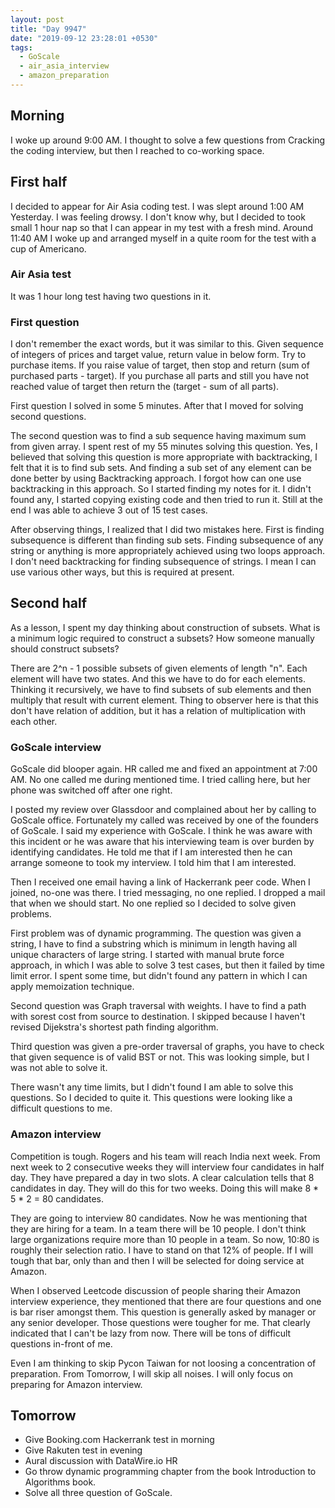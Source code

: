 ```yaml
---
layout: post
title: "Day 9947"
date: "2019-09-12 23:28:01 +0530"
tags:
  - GoScale
  - air_asia_interview
  - amazon_preparation
---
```


## Morning

I woke up around 9:00 AM. I thought to solve a few questions from Cracking the
coding interview, but then I reached to co-working space.


## First half

I decided to appear for Air Asia coding test. I was slept around 1:00 AM
Yesterday. I was feeling drowsy. I don't know why, but I decided to took small 1
hour nap so that I can appear in my test with a fresh mind. Around 11:40 AM I
woke up and arranged myself in a quite room for the test with a cup of
Americano.


### Air Asia test

It was 1 hour long test having two questions in it.


### First question

I don't remember the exact words, but it was similar to this. Given sequence of
integers of prices and target value, return value in below form. Try to purchase
items. If you raise value of target, then stop and return (sum of purchased
parts - target). If you purchase all parts and still you have not reached value
of target then return the (target - sum of all parts).

First question I solved in some 5 minutes. After that I moved for solving second
questions.

The second question was to find a sub sequence having maximum sum from given
array. I spent rest of my 55 minutes solving this question. Yes, I believed that
solving this question is more appropriate with backtracking, I felt that it is
to find sub sets. And finding a sub set of any element can be done better by
using Backtracking approach. I forgot how can one use backtracking in this
approach. So I started finding my notes for it. I didn't found any, I started
copying existing code and then tried to run it. Still at the end I was able to
achieve 3 out of 15 test cases.

After observing things, I realized that I did two mistakes here. First is
finding subsequence is different than finding sub sets. Finding subsequence of
any string or anything is more appropriately achieved using two loops approach.
I don't need backtracking for finding subsequence of strings. I mean I can use
various other ways, but this is required at present.


## Second half

As a lesson, I spent my day thinking about construction of subsets. What is a
minimum logic required to construct a subsets? How someone manually should
construct subsets?

There are 2^n - 1 possible subsets of given elements of length "n". Each element
will have two states. And this we have to do for each elements. Thinking it
recursively, we have to find subsets of sub elements and then multiply that
result with current element. Thing to observer here is that this don't have
relation of addition, but it has a relation of multiplication with each other.

### GoScale interview

GoScale did blooper again. HR called me and fixed an appointment at 7:00 AM. No
one called me during mentioned time. I tried calling here, but her phone was
switched off after one right.

I posted my review over Glassdoor and complained about her by calling to GoScale
office. Fortunately my called was received by one of the founders of GoScale. I
said my experience with GoScale. I think he was aware with this incident or he
was aware that his interviewing team is over burden by identifying candidates.
He told me that if I am interested then he can arrange someone to took my
interview. I told him that I am interested.

Then I received one email having a link of Hackerrank peer code. When I joined,
no-one was there. I tried messaging, no one replied. I dropped a mail that when
we should start. No one replied so I decided to solve given problems.

First problem was of dynamic programming. The question was given a string, I
have to find a substring which is minimum in length having all unique characters
of large string. I started with manual brute force approach, in which I was able
to solve 3 test cases, but then it failed by time limit error. I spent some
time, but didn't found any pattern in which I can apply memoization technique.

Second question was Graph traversal with weights. I have to find a path with
sorest cost from source to destination. I skipped because I haven't revised
Dijekstra's shortest path finding algorithm.

Third question was given a pre-order traversal of graphs, you have to check that
given sequence is of valid BST or not. This was looking simple, but I was not
able to solve it.

There wasn't any time limits, but I didn't found I am able to solve this
questions. So I decided to quite it. This questions were looking like a
difficult questions to me.

### Amazon interview

Competition is tough. Rogers and his team will reach India next week. From next
week to 2 consecutive weeks they will interview four candidates in half day.
They have prepared a day in two slots. A clear calculation tells that 8
candidates in day. They will do this for two weeks. Doing this will make 8 * 5 *
2 = 80 candidates.

They are going to interview 80 candidates. Now he was mentioning that they are
hiring for a team. In a team there will be 10 people. I don't think large
organizations require more than 10 people in a team. So now, 10:80 is roughly
their selection ratio. I have to stand on that 12% of people. If I will tough
that bar, only than and then I will be selected for doing service at Amazon.

When I observed Leetcode discussion of people sharing their Amazon interview
experience, they mentioned that there are four questions and one is bar riser
amongst them. This question is generally asked by manager or any senior
developer. Those questions were tougher for me. That clearly indicated that I
can't be lazy from now. There will be tons of difficult questions in-front of
me.

Even I am thinking to skip Pycon Taiwan for not loosing a concentration of
preparation. From Tomorrow, I will skip all noises. I will only focus on
preparing for Amazon interview.

## Tomorrow

* Give Booking.com Hackerrank test in morning
* Give Rakuten test in evening
* Aural discussion with DataWire.io HR
* Go throw dynamic programming chapter from the book Introduction to Algorithms
book.
* Solve all three question of GoScale.
